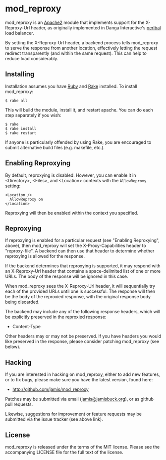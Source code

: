 mod\_reproxy
===========

mod\_reproxy is an [Apache2](http://httpd.apache.org/) module that
implements support for the X-Reproxy-Url header, as originally implemented
in Danga Interactive's [perlbal](http://www.danga.com/perlbal) load balancer.

By setting the X-Reproxy-Url header, a backend process tells mod\_reproxy
to serve the response from another location, effectively letting the
request redirect transparently (and within the same request). This can
help to reduce load considerably.


Installing
----------

Installation assumes you have [Ruby](http://ruby-lang.org) and
[Rake](http://github.com/jimweirich/rake) installed. To install mod\_reproxy:

    $ rake all

This will build the module, install it, and restart apache. You can do each
step separately if you wish:

    $ rake 
    $ rake install
    $ rake restart

If anyone is particularly offended by using Rake, you are encouraged to
submit alternative build files (e.g. makefile, etc.).


Enabling Reproxying
-------------------

By default, reproxying is disabled. However, you can enable it in \<Directory\>,
\<Files\>, and \<Location\> contexts with the `AllowReproxy` setting:

    <Location />
      AllowReproxy on
    </Location>

Reproxying will then be enabled within the context you specified.


Reproxying
----------

If reproxying is enabled for a particular request (see "Enabling Reproxying",
above), then mod\_reproxy will set the X-Proxy-Capabilities header to
"reproxy-file". A backend can then use that header to determine whether
reproxying is allowed for the response.

If the backend determines that reproxying is supported, it may respond with
an X-Reproxy-Url header that contains a space-delimited list of one or more
URLs. The body of the response will be ignored in this case.

When mod\_reproxy sees the X-Reproxy-Url header, it will sequentially try
each of the provided URLs until one is successful. The response will then be
the body of the reproxied response, with the original response body being
discarded.

The backend may include any of the following response headers, which will be
explicitly preserved in the reproxied response:

- Content-Type

Other headers may or may not be preserved. If you have headers you would like
preserved in the response, please consider patching mod\_reproxy (see below).


Hacking
-------

If you are interested in hacking on mod\_reproxy, either to add new features,
or to fix bugs, please make sure you have the latest version, found here:

* <http://github.com/jamis/mod_reproxy>

Patches may be submitted via email (<jamis@jamisbuck.org>), or as github
pull requests.

Likewise, suggestions for improvement or feature requests may be submitted via
the issue tracker (see above link).


License
-------

mod\_reproxy is released under the terms of the MIT license. Please see the
accompanying LICENSE file for the full text of the license.
